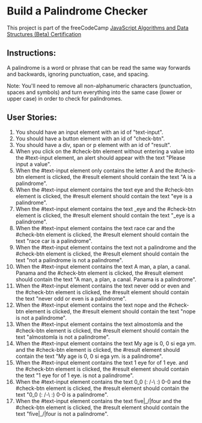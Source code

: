 # Build a Palindrome Checker

This project is part of the freeCodeCamp [JavaScript Algorithms and Data Structures (Beta) Certification](https://www.freecodecamp.org/learn/javascript-algorithms-and-data-structures-v8)

## Instructions: 

A palindrome is a word or phrase that can be read the same way forwards and backwards, ignoring punctuation, case, and spacing.

Note: You'll need to remove all non-alphanumeric characters (punctuation, spaces and symbols) and turn everything into the same case (lower or upper case) in order to check for palindromes.

## User Stories:

1. You should have an input element with an id of "text-input".
2. You should have a button element with an id of "check-btn".
3. You should have a div, span or p element with an id of "result".
4. When you click on the #check-btn element without entering a value into the #text-input element, an alert should appear with the text "Please input a value".
5. When the #text-input element only contains the letter A and the #check-btn element is clicked, the #result element should contain the text "A is a palindrome".
6. When the #text-input element contains the text eye and the #check-btn element is clicked, the #result element should contain the text "eye is a palindrome".
7. When the #text-input element contains the text _eye and the #check-btn element is clicked, the #result element should contain the text "_eye is a palindrome".
8. When the #text-input element contains the text race car and the #check-btn element is clicked, the #result element should contain the text "race car is a palindrome".
9. When the #text-input element contains the text not a palindrome and the #check-btn element is clicked, the #result element should contain the text "not a palindrome is not a palindrome".
10. When the #text-input element contains the text A man, a plan, a canal. Panama and the #check-btn element is clicked, the #result element should contain the text "A man, a plan, a canal. Panama is a palindrome".
11. When the #text-input element contains the text never odd or even and the #check-btn element is clicked, the #result element should contain the text "never odd or even is a palindrome".
12. When the #text-input element contains the text nope and the #check-btn element is clicked, the #result element should contain the text "nope is not a palindrome".
13. When the #text-input element contains the text almostomla and the #check-btn element is clicked, the #result element should contain the text "almostomla is not a palindrome".
14. When the #text-input element contains the text My age is 0, 0 si ega ym. and the #check-btn element is clicked, the #result element should contain the text "My age is 0, 0 si ega ym. is a palindrome".
15. When the #text-input element contains the text 1 eye for of 1 eye. and the #check-btn element is clicked, the #result element should contain the text "1 eye for of 1 eye. is not a palindrome".
16. When the #text-input element contains the text 0_0 (: /-\ :) 0-0 and the #check-btn element is clicked, the #result element should contain the text "0_0 (: /-\ :) 0-0 is a palindrome".
17. When the #text-input element contains the text five|\_/|four and the #check-btn element is clicked, the #result element should contain the text "five|\_/|four is not a palindrome".

